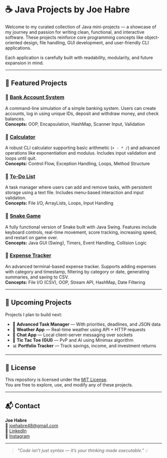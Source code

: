 # ☕ Java Projects by Joe Habre

Welcome to my curated collection of Java mini-projects — a showcase of my journey and passion for writing clean, functional, and interactive software. These projects reinforce core programming concepts like object-oriented design, file handling, GUI development, and user-friendly CLI applications.

Each application is carefully built with readability, modularity, and future expansion in mind.

---

## 🧩 Featured Projects

### 🔹 [Bank Account System](./bank-account)
A command-line simulation of a simple banking system. Users can create accounts, log in using unique IDs, deposit and withdraw money, and check balances.  
**Concepts:** OOP, Encapsulation, HashMap, Scanner Input, Validation

### 🔹 [Calculator](./calculator)
A robust CLI calculator supporting basic arithmetic (`+ - * /`) and advanced operations like exponentiation and modulus. Includes input validation and loops until quit.  
**Concepts:** Control Flow, Exception Handling, Loops, Method Structure

### 🔹 [To-Do List](./todo-list)
A task manager where users can add and remove tasks, with persistent storage using a text file. Includes menu-based interaction and input validation.  
**Concepts:** File I/O, ArrayLists, Loops, Input Handling

### 🔹 [Snake Game](./snake-game)
A fully functional version of Snake built with Java Swing. Features include keyboard controls, real-time movement, score tracking, increasing speed, and restart on game over.  
**Concepts:** Java GUI (Swing), Timers, Event Handling, Collision Logic

### 🔹 [Expense Tracker](./expense-tracker)
An advanced terminal-based expense tracker. Supports adding expenses with category and timestamp, filtering by category or date, generating summaries, and saving to CSV.  
**Concepts:** File I/O (CSV), OOP, Stream API, HashMap, Date Filtering

---

## 🚧 Upcoming Projects

Projects I plan to build next:

- 📅 **Advanced Task Manager** — With priorities, deadlines, and JSON data
- 📡 **Weather App** — Real-time weather using API + HTTP requests
- 💬 **Chat App** — Local client-server messaging over sockets
- 🧮 **Tic Tac Toe (GUI)** — PvP and AI using Minimax algorithm
- 📊 **Portfolio Tracker** — Track savings, income, and investment returns

---

## 🪪 License

This repository is licensed under the [MIT License](./LICENSE).  
You are free to explore, use, and modify any of these projects.

---

## 📬 Contact

**Joe Habre**  
📧 [joehabre48@gmail.com](mailto:joehabre48@gmail.com)  
🔗 [LinkedIn](https://www.linkedin.com/in/joe-habre-228557330)  
📸 [Instagram](https://www.instagram.com/joeehabre)

---

> _"Code isn’t just syntax — it’s your thinking made executable."_ 💡
